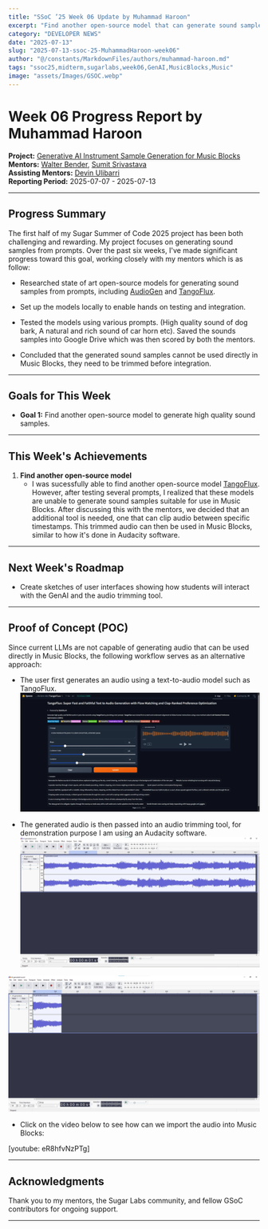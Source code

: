 ```yaml
---
title: "SSoC ’25 Week 06 Update by Muhammad Haroon"
excerpt: "Find another open-source model that can generate sound samples from prompts."
category: "DEVELOPER NEWS"
date: "2025-07-13"
slug: "2025-07-13-ssoc-25-MuhammadHaroon-week06"
author: "@/constants/MarkdownFiles/authors/muhammad-haroon.md"
tags: "ssoc25,midterm,sugarlabs,week06,GenAI,MusicBlocks,Music"
image: "assets/Images/GSOC.webp"
---
```


<!-- markdownlint-disable -->

# Week 06 Progress Report by Muhammad Haroon

**Project:** [Generative AI Instrument Sample Generation for Music Blocks](https://github.com/sugarlabs/GSoC/blob/master/Ideas-2025.md#Generative-AI-Instrument-Sample-Generation-for-Music-Blocks)  
**Mentors:** [Walter Bender](https://github.com/walterbender), [Sumit Srivastava](https://github.com/sum2it)  
**Assisting Mentors:** [Devin Ulibarri](https://github.com/pikurasa)  
**Reporting Period:** 2025-07-07 - 2025-07-13  

---

## Progress Summary

The first half of my Sugar Summer of Code 2025 project has been both challenging and rewarding. My project focuses on generating sound samples from prompts. Over the past six weeks, I've made significant progress toward this goal, working closely with my mentors which is as follow:

- Researched state of art open-source models for generating sound samples from prompts, including [AudioGen](https://audiocraft.metademolab.com/audiogen.html) and [TangoFlux](https://huggingface.co/spaces/declare-lab/TangoFlux).

- Set up the models locally to enable hands on testing and integration.

- Tested the models using various prompts. (High quality sound of dog bark, A natural and rich sound of car horn etc). Saved the sounds samples into Google Drive which was then scored by both the mentors.

- Concluded that the generated sound samples cannot be used directly in Music Blocks, they need to be trimmed before integration.

---

## Goals for This Week

- **Goal 1:** Find another open-source model to generate high quality sound samples.

---

## This Week's Achievements

1. **Find another open-source model**  
   - I was sucessfully able to find another open-source model [TangoFlux](https://huggingface.co/spaces/declare-lab/TangoFlux). However, after testing several prompts, I realized that these models are unable to generate sound samples suitable for use in Music Blocks. After discussing this with the mentors, we decided that an additional tool is needed, one that can clip audio between specific timestamps. This trimmed audio can then be used in Music Blocks, similar to how it's done in Audacity software.

---

## Next Week's Roadmap

- Create sketches of user interfaces showing how students will interact with the GenAI and the audio trimming tool.

---

## Proof of Concept (POC)

Since current LLMs are not capable of generating audio that can be used directly in Music Blocks, the following workflow serves as an alternative approach:

- The user first generates an audio using a text-to-audio model such as TangoFlux.  
![TangoFlux - text to audio generation model](/assets/Developers/Muhammad_Haroon/TangoFlux-Text_to_Audio_Generation_Model.webp)

- The generated audio is then passed into an audio trimming tool, for demonstration purpose I am using an Audacity software.
![Trimming AI-generated audio in Audacity](/assets/Developers/Muhammad_Haroon/Trimming_AI_generated_audio_in_Audacity.webp)

![Trimmed audio in Audacity](/assets/Developers/Muhammad_Haroon/Trimmed_audio_in_Audacity.webp)

- Click on the video below to see how can we import the audio into Music Blocks:

[youtube: eR8hfvNzPTg]

---

## Acknowledgments

Thank you to my mentors, the Sugar Labs community, and fellow GSoC contributors for ongoing support.

---